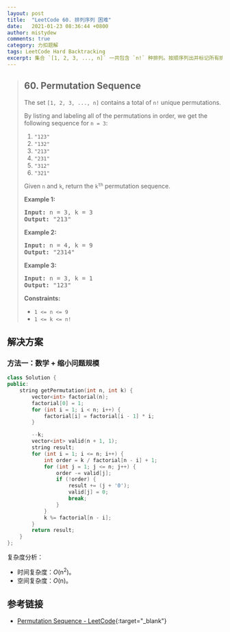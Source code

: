 ```yaml
---
layout: post
title:  "LeetCode 60. 排列序列 困难"
date:   2021-01-23 08:36:44 +0800
author: mistydew
comments: true
category: 力扣题解
tags: LeetCode Hard Backtracking
excerpt: 集合 `[1, 2, 3, ..., n]` 一共包含 `n!` 种排列。按顺序列出并标记所有排列，对于 `n = 3` 我们给出下面序列：……给定 `n` 和 `k`，返回第 `k` 个排序序列。
---
```

> ## 60. Permutation Sequence
> 
> The set `[1, 2, 3, ..., n]` contains a total of `n!` unique permutations.
> 
> By listing and labeling all of the permutations in order, we get the following
> sequence for `n = 3`:
> 
> 1. `"123"`
> 2. `"132"`
> 3. `"213"`
> 4. `"231"`
> 5. `"312"`
> 6. `"321"`
> 
> Given `n` and `k`, return the <code>k<sup>th</sup></code> permutation
> sequence.
> 
> **Example 1:**
> 
> <pre>
> <strong>Input:</strong> n = 3, k = 3
> <strong>Output:</strong> "213"
> </pre>
> 
> **Example 2:**
> 
> <pre>
> <strong>Input:</strong> n = 4, k = 9
> <strong>Output:</strong> "2314"
> </pre>
> 
> **Example 3:**
> 
> <pre>
> <strong>Input:</strong> n = 3, k = 1
> <strong>Output:</strong> "123"
> </pre>
> 
> **Constraints:**
> 
> * `1 <= n <= 9`
> * `1 <= k <= n!`

## 解决方案

### 方法一：数学 + 缩小问题规模

```cpp
class Solution {
public:
    string getPermutation(int n, int k) {
        vector<int> factorial(n);
        factorial[0] = 1;
        for (int i = 1; i < n; i++) {
            factorial[i] = factorial[i - 1] * i;
        }

        --k;
        vector<int> valid(n + 1, 1);
        string result;
        for (int i = 1; i <= n; i++) {
            int order = k / factorial[n - i] + 1;
            for (int j = 1; j <= n; j++) {
                order -= valid[j];
                if (!order) {
                    result += (j + '0');
                    valid[j] = 0;
                    break;
                }
            }
            k %= factorial[n - i];
        }
        return result;
    }
};
```

复杂度分析：
* 时间复杂度：*O*(n<sup>2</sup>)。
* 空间复杂度：*O*(n)。

## 参考链接

* [Permutation Sequence - LeetCode](https://leetcode.com/problems/permutation-sequence/){:target="_blank"}
